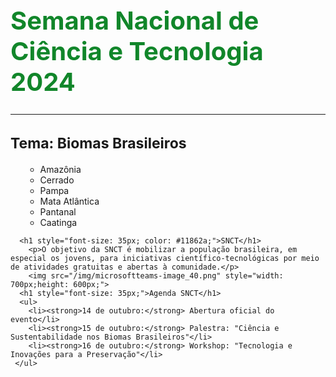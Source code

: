  <html>
<head>
<body>
    <h1 style="font-size: 40px; color: #11862a;">Semana Nacional de Ciência e Tecnologia 2024</h1>
    <hr>
    <h2 style="font-size: 23px;"> Tema: Biomas Brasileiros</h2>
        <ol>
            <ul>
                <li>Amazônia</li>
                <li>Cerrado</li>
                <li>Pampa</li>
                <li>Mata Atlântica</li>
                <li>Pantanal</li>
                <li>Caatinga</li>
            </ul>
        </ol>
    
      <h1 style="font-size: 35px; color: #11862a;">SNCT</h1> 
        <p>O objetivo da SNCT é mobilizar a população brasileira, em especial os jovens, para iniciativas científico-tecnológicas por meio de atividades gratuitas e abertas à comunidade.</p>
        <img src="/img/microsoftteams-image_40.png" style="width: 700px;height: 600px;">
      <h1 style="font-size: 35px;">Agenda SNCT</h1>
      <ul>
        <li><strong>14 de outubro:</strong> Abertura oficial do evento</li>
        <li><strong>15 de outubro:</strong> Palestra: "Ciência e Sustentabilidade nos Biomas Brasileiros"</li>
        <li><strong>16 de outubro:</strong> Workshop: "Tecnologia e Inovações para a Preservação"</li>
     </ul>
</head>
